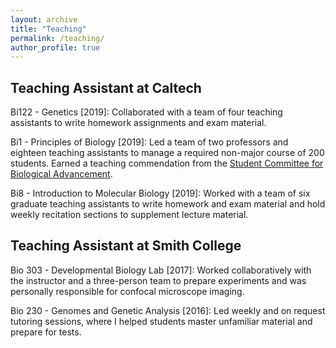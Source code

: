 ```yaml
---
layout: archive
title: "Teaching"
permalink: /teaching/
author_profile: true
---
```


## Teaching Assistant at Caltech

Bi122 - Genetics \[2019\]: Collaborated with a team of four teaching assistants to write homework assignments and exam material.

Bi1 - Principles of Biology \[2019\]: Led a team of two professors and eighteen teaching assistants to manage a required non-major course of 200 students. Earned a teaching commendation from the [Student Committee for Biological Advancement](https://www.caltechscuba.org/).

Bi8 - Introduction to Molecular Biology \[2019\]: Worked with a team of six graduate teaching assistants to write homework and exam material and hold weekly recitation sections to supplement lecture material.

## Teaching Assistant at Smith College

Bio 303 - Developmental Biology Lab \[2017\]: Worked collaboratively with the instructor and a three-person team to prepare experiments and was personally responsible for confocal microscope imaging.

Bio 230 - Genomes and Genetic Analysis \[2016\]: Led weekly and on request tutoring sessions, where I helped students master unfamiliar material and prepare for tests.